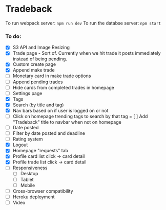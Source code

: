 # Tradeback
To run webpack server: `npm run dev`
To run the databse server: `npm start`
### To do:
- [x] S3 API and Image Resizing
- [x] Trade page - Sort of. Currently when we hit trade it posts immediately instead of being pending.
- [x] Custom create page
- [x] Append make trade
- [ ] Monetary card in make trade options
- [ ] Append pending trades 
- [ ] Hide cards from completed trades in homepage
- [ ] Settings page
- [x] Tags
- [x] Search (by title and tag)
- [x] Nav bars based on if user is logged on or not
- [ ] Click on homepage trending tags to search by that tag
= [ ] Add "Tradeback" title to navbar when not on homepage
- [ ] Date posted
- [ ] Filter by date posted and deadline
- [ ] Rating system
- [x] Logout
- [x] Homepage "requests" tab
- [x] Profile card list click -> card detail
- [x] Profile trade list click -> card detail
- [ ] Responsiveness
  - [ ] Desktop
  - [ ] Tablet 
  - [ ] Mobile
- [ ] Cross-browser compatibility
- [ ] Heroku deployment
- [ ] Video
